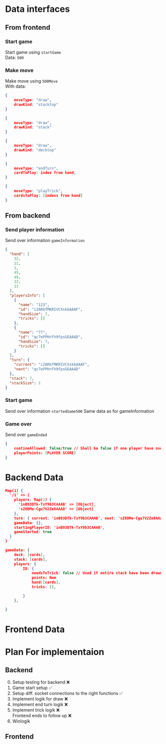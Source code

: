 # Data interfaces

## From frontend

### Start game
Start game using
`startGame`\
Data: `500`

### Make move
Make move using 
`500Move`\
With data:
```JSON
{
    moveType: "draw",
    drawKind: "stacktop" 
}
```
```JSON
{
    moveType: "draw",
    drawKind: "stack" 
}
```
```JSON
{
    moveType: "draw",
    drawKind: "decktop" 
}
```
```JSON
{
    moveType: "endTurn",
    cardToPlay: index from hand, 
}
```
```JSON
{
    moveType: "playTrick",
    cardsToPlay: [indexs from hand] 
}
```

## From backend
### Send player information

Send over information `gameInformation`
```JSON
{
  "hand": [
    32,
    21,
    1,
    45,
    49,
    22,
    13
  ],
  "playersInfo": [
    {
      "name": "123",
      "id": "iZARbfMKRIVCXskbAAAF",
      "handSize": 7,
      "tricks": []
    },
    {
      "name": "77",
      "id": "qc7ePPHrFh9fpsGEAAAD",
      "handSize": 7,
      "tricks": []
    }
  ],
  "turn": {
    "current": "iZARbfMKRIVCXskbAAAF",
    "next": "qc7ePPHrFh9fpsGEAAAD"
  },
  "stack": 7,
  "stackSize": 1
} 

```

### Start game
Send over information `startedGame500`
Same data as for gameInformation

### Game over
Send over `gameEnded`
```JSON
{
    contineAllowed: false/true // Shall be false if one player have over 500
    playerPoints: [PLAYER SCORE]
}
```

# Backend Data
````JSON
Map(1) {
  '/1' => {
    players: Map(2) {
      'inB93DTk-TxY9b3CAAAB' => [Object],
      'sZ0DMe-Cgu7V2Ze8AAAD' => [Object]
    },
    turn: { current: 'inB93DTk-TxY9b3CAAAB', next: 'sZ0DMe-Cgu7V2Ze8AAAD' },
    gameData: {},
    startingPlayerID: 'inB93DTk-TxY9b3CAAAB',
    gameStarted: true
  }
}
````

````JSON
gameData: {
    deck: [cards],
    stack: [cards],
    players: {
        ID: {
            needsToTrick: false // Used if entire stack have been drawn
            points: Num
            hand:[cards],
            tricks: [],

        }
    },

}
````

# Frontend Data



# Plan For implementaion

## Backend
0. Setup testing for backend ❌
1. Game start setup ✅
2. Setup diff. socket connections to the right functions ✅
3. Implement logik for draw ❌
4. Implement end turn logik ❌
5. Implement trick logik ❌\
Frontend ends to follow up ❌
6. Winlogik

## Frontend


